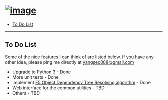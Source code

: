 [![image](/images/f5_logo.png)](https://github.com/yangsec888/f5-admin)
=====================
- [To Do List](#to-do-list)

---

## To Do List
Some of the nice features I can think of are listed below. If you have any other idea, please ping me directly at [yangsec888@gmail.com](mailto:yangsec888@gmail.com)

* Upgrade to Python 3 - Done
* More unit tests - Done
* Implement [F5 Object Dependency Tree Resolving algorithm](/TREE.md) - Done
* Web interface for the common utilities - TBD
* Others - TBD
